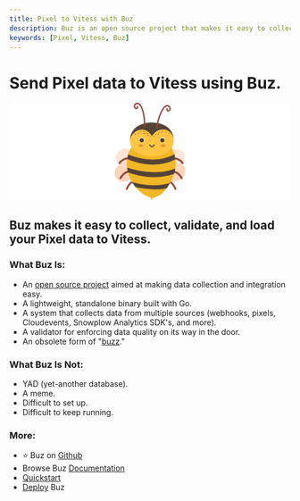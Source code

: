 ```yaml
---
title: Pixel to Vitess with Buz
description: Buz is an open source project that makes it easy to collect, validate, and load Pixel data to Vitess.
keywords: [Pixel, Vitess, Buz]
---
```


# Send Pixel data to Vitess using Buz.

![buzz](../../../static/img/buzz.png)


## Buz makes it easy to collect, validate, and load your Pixel data to Vitess.


### What Buz Is:

- An [open source project](https://github.com/silverton-io/buz) aimed at making data collection and integration easy.
- A lightweight, standalone binary built with Go.
- A system that collects data from multiple sources (webhooks, pixels, Cloudevents, Snowplow Analytics SDK's, and more).
- A validator for enforcing data quality on its way in the door.
- An obsolete form of "[buzz](https://www.merriam-webster.com/dictionary/buzz)."


### What Buz Is Not:

- YAD (yet-another database).
- A meme.
- Difficult to set up.
- Difficult to keep running.


### More:
- ⭐ Buz on [Github](https://github.com/silverton-io/buz)
- Browse Buz [Documentation](/)
- [Quickstart](/examples/quickstart)
- [Deploy](category/deploying-buz) Buz
